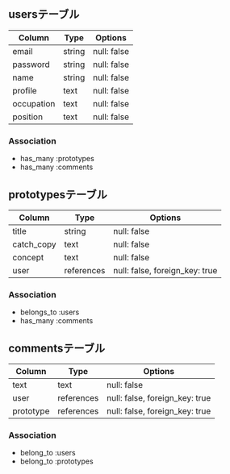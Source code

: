 ## usersテーブル

| Column     | Type       | Options     |
| ---------- | ---------- | ----------- |
| email      | string     | null: false |
| password   | string     | null: false |
| name       | string     | null: false |
| profile    | text       | null: false |
| occupation | text       | null: false |
| position   | text       | null: false |

### Association
- has_many :prototypes
- has_many :comments

## prototypesテーブル

| Column     | Type       | Options                        |
| ---------- | ---------- | ------------------------------ |
| title      | string     | null: false                    |
| catch_copy | text       | null: false                    |
| concept    | text       | null: false                    |
| user       | references | null: false, foreign_key: true |

### Association
- belongs_to :users
- has_many :comments

## commentsテーブル

| Column     | Type       | Options                        |
| ---------- | ---------- | ------------------------------ |
| text       | text       | null: false                    |
| user       | references | null: false, foreign_key: true |
| prototype  | references | null: false, foreign_key: true |

### Association
- belong_to :users
- belong_to :prototypes
